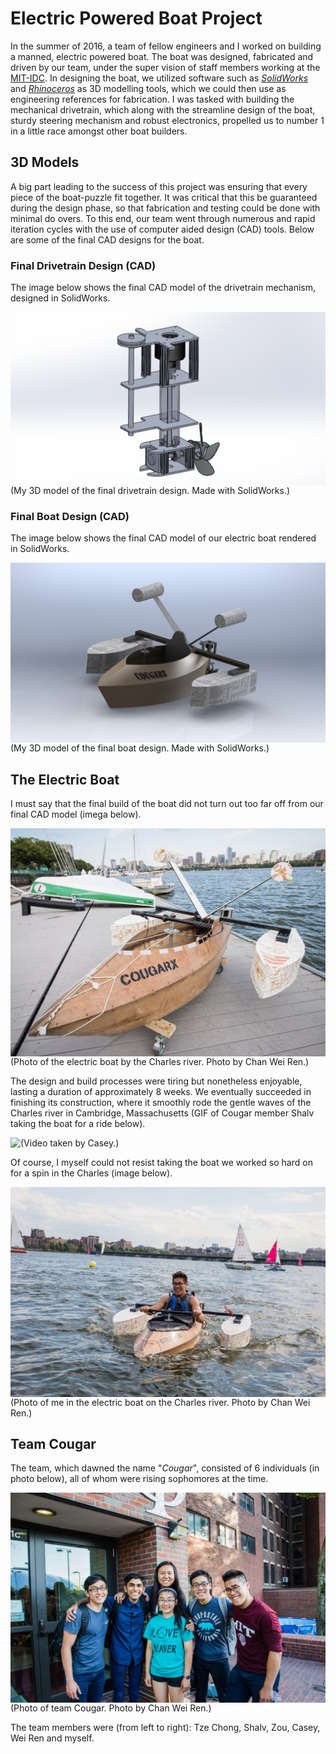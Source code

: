 # Electric Powered Boat Project

In the summer of 2016, a team of fellow engineers and I worked on building a manned, electric powered boat. The boat was designed, fabricated and driven by our team, under the super vision of staff members working at the [MIT-IDC](https://innovation.mit.edu/resource/international-design-center/). In designing the boat, we utilized software such as [*SolidWorks*](https://www.solidworks.com/) and [*Rhinoceros*](https://www.rhino3d.com/) as 3D modelling tools, which we could then use as engineering references for fabrication. I was tasked with building the mechanical drivetrain, which along with the streamline design of the boat, sturdy steering mechanism and robust electronics, propelled us to number 1 in a little race amongst other boat builders. 

## 3D Models

A big part leading to the success of this project was ensuring that every piece of the boat-puzzle fit together. It was critical that this be guaranteed during the design phase, so that fabrication and testing could be done with minimal do overs. To this end, our team went through numerous and rapid iteration cycles with the use of computer aided design (CAD) tools. Below are some of the final CAD designs for the boat.  

### Final Drivetrain Design (CAD)

The image below shows the final CAD model of the drivetrain mechanism, designed in SolidWorks. 

<img align="left" src="Final%20drive%20train.PNG" width="600">
<br/><br/><br/><br/><br/><br/><br/><br/><br/><br/><br/><br/><br/><br/><br/><br/>
(My 3D model of the final drivetrain design. Made with SolidWorks.)  

### Final Boat Design (CAD)

The image below shows the final CAD model of our electric boat rendered in SolidWorks. 

<img align="left" src="CougarX_CAD.JPG" width="600">
<br/><br/><br/><br/><br/><br/><br/><br/><br/><br/><br/><br/><br/><br/><br/><br/>
(My 3D model of the final boat design. Made with SolidWorks.)  

## The Electric Boat

I must say that the final build of the boat did not turn out too far off from our final CAD model (imega below).

<img align="left" src="CougarX.JPG"> 
(Photo of the electric boat by the Charles river. Photo by Chan Wei Ren.)

The design and build processes were tiring but nonetheless enjoyable, lasting a duration of approximately 8 weeks. We eventually succeeded in finishing its construction, where it smoothly rode the gentle waves of the Charles river in Cambridge, Massachusetts (GIF of Cougar member Shalv taking the boat for a ride below).

<img align="left" src="Shalv_in_boat.gif"> 
(Video taken by Casey.)

Of course, I myself could not resist taking the boat we worked so hard on for a spin in the Charles (image below).

<img align="left" src="me_in_boat.jpg"> 
(Photo of me in the electric boat on the Charles river. Photo by Chan Wei Ren.)

## Team Cougar

The team, which dawned the name "*Cougar*", consisted of 6 individuals (in photo below), all of whom were rising sophomores at the time. 

<img align="left" src="team_Cougar_photo.jpg"> 
(Photo of team Cougar. Photo by Chan Wei Ren.)

The team members were (from left to right): Tze Chong, Shalv, Zou, Casey, Wei Ren and myself.  
